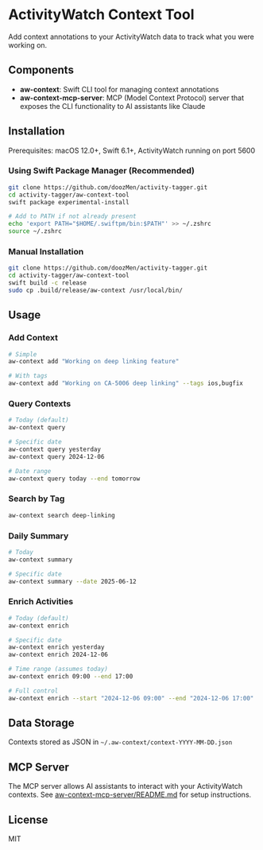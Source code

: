 # ActivityWatch Context Tool

Add context annotations to your ActivityWatch data to track what you were working on.

## Components

- **aw-context**: Swift CLI tool for managing context annotations
- **aw-context-mcp-server**: MCP (Model Context Protocol) server that exposes the CLI functionality to AI assistants like Claude

## Installation

Prerequisites: macOS 12.0+, Swift 6.1+, ActivityWatch running on port 5600

### Using Swift Package Manager (Recommended)
```bash
git clone https://github.com/doozMen/activity-tagger.git
cd activity-tagger/aw-context-tool
swift package experimental-install

# Add to PATH if not already present
echo 'export PATH="$HOME/.swiftpm/bin:$PATH"' >> ~/.zshrc
source ~/.zshrc
```

### Manual Installation
```bash
git clone https://github.com/doozMen/activity-tagger.git
cd activity-tagger/aw-context-tool
swift build -c release
sudo cp .build/release/aw-context /usr/local/bin/
```

## Usage

### Add Context
```bash
# Simple
aw-context add "Working on deep linking feature"

# With tags
aw-context add "Working on CA-5006 deep linking" --tags ios,bugfix
```

### Query Contexts
```bash
# Today (default)
aw-context query

# Specific date
aw-context query yesterday
aw-context query 2024-12-06

# Date range
aw-context query today --end tomorrow
```

### Search by Tag
```bash
aw-context search deep-linking
```

### Daily Summary
```bash
# Today
aw-context summary

# Specific date
aw-context summary --date 2025-06-12
```

### Enrich Activities
```bash
# Today (default)
aw-context enrich

# Specific date
aw-context enrich yesterday
aw-context enrich 2024-12-06

# Time range (assumes today)
aw-context enrich 09:00 --end 17:00

# Full control
aw-context enrich --start "2024-12-06 09:00" --end "2024-12-06 17:00"
```

## Data Storage

Contexts stored as JSON in `~/.aw-context/context-YYYY-MM-DD.json`

## MCP Server

The MCP server allows AI assistants to interact with your ActivityWatch contexts. See [aw-context-mcp-server/README.md](aw-context-mcp-server/README.md) for setup instructions.

## License

MIT